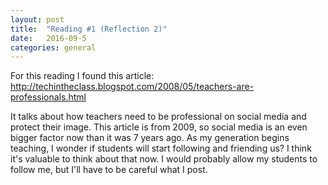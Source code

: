 ```yaml
---
layout: post
title:  "Reading #1 (Reflection 2)"
date:   2016-09-5
categories: general
---
```


For this reading I found this article: http://techintheclass.blogspot.com/2008/05/teachers-are-professionals.html

It talks about how teachers need to be professional on social media and protect their image. This article is from 2009, so social media is an even bigger factor now than it was 7 years ago. As my generation begins teaching, I wonder if students will start following and friending us? I think it's valuable to think about that now. I would probably allow my students to follow me, but I'll have to be careful what I post.
